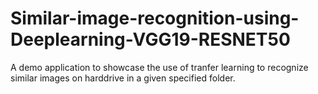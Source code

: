 # Similar-image-recognition-using-Deeplearning-VGG19-RESNET50
A demo application to showcase the use of tranfer learning to recognize similar images on harddrive in a given specified folder.
